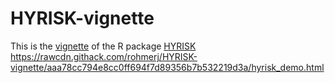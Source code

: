 # HYRISK-vignette
This is the [vignette](https://github.com/rohmerj/HYRISK-vignette/blob/main/hyrisk_demo.html) of the R package [HYRISK](www)
https://rawcdn.githack.com/rohmerj/HYRISK-vignette/aaa78cc794e8cc0ff694f7d89356b7b532219d3a/hyrisk_demo.html
